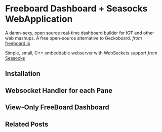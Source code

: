 # Freeboard Dashboard + Seasocks WebApplication

A damn-sexy, open source real-time dashboard builder for IOT and other web mashups. A free open-source alternative to Geckoboard. _from_ [freeboard.io](http://freeboard.io) 

Simple, small, C++ embeddable webserver with WebSockets support _from_ [Seasocks](https://github.com/mattgodbolt/seasocks)

## Installation

## Websocket Handler for each Pane

## View-Only FreeBoard Dashboard

## Related Posts
